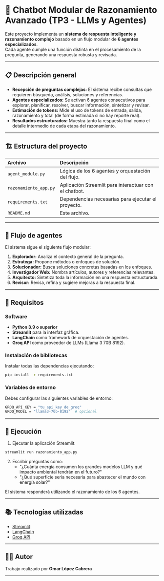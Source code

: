
# 🧠 Chatbot Modular de Razonamiento Avanzado (TP3 - LLMs y Agentes)

Este proyecto implementa un **sistema de respuesta inteligente y razonamiento complejo** basado en un flujo modular de **6 agentes especializados**.  
Cada agente cumple una función distinta en el procesamiento de la pregunta, generando una respuesta robusta y revisada.

---

## 📋 Descripción general

- **Recepción de preguntas complejas:** El sistema recibe consultas que requieren búsqueda, análisis, soluciones y referencias.
- **Agentes especializados:** Se activan 6 agentes consecutivos para explorar, planificar, resolver, buscar información, sintetizar y revisar.
- **Estimación de tokens:** Mide el uso de tokens de entrada, salida, razonamiento y total (de forma estimada si no hay reporte real).
- **Resultados estructurados:** Muestra tanto la respuesta final como el detalle intermedio de cada etapa del razonamiento.

---

## 🏗️ Estructura del proyecto

| Archivo                  | Descripción |
|:--------------------------|:------------|
| `agent_module.py`         | Lógica de los 6 agentes y orquestación del flujo. |
| `razonamiento_app.py`     | Aplicación Streamlit para interactuar con el chatbot. |
| `requirements.txt`        | Dependencias necesarias para ejecutar el proyecto. |
| `README.md`               | Este archivo. |

---

## 🤖 Flujo de agentes

El sistema sigue el siguiente flujo modular:

1. **Explorador:** Analiza el contexto general de la pregunta.
2. **Estratega:** Propone métodos o enfoques de solución.
3. **Solucionador:** Busca soluciones concretas basadas en los enfoques.
4. **Investigador Web:** Nombra artículos, autores y referencias relevantes.
5. **Arquitecto:** Sintetiza toda la información en una respuesta estructurada.
6. **Revisor:** Revisa, refina y sugiere mejoras a la respuesta final.

---

## 🔧 Requisitos

### Software
- **Python 3.9 o superior**
- **Streamlit** para la interfaz gráfica.
- **LangChain** como framework de orquestación de agentes.
- **Groq API** como proveedor de LLMs (Llama 3 70B 8192).

### Instalación de bibliotecas

Instalar todas las dependencias ejecutando:

```bash
pip install -r requirements.txt
```

### Variables de entorno

Debes configurar las siguientes variables de entorno:

```bash
GROQ_API_KEY = "tu_api_key_de_groq"
GROQ_MODEL = "llama3-70b-8192"  # opcional
```

---

## 🚀 Ejecución

1. Ejecutar la aplicación Streamlit:

```bash
streamlit run razonamiento_app.py
```

2. Escribir preguntas como:
   - "¿Cuánta energía consumen los grandes modelos LLM y qué impacto ambiental tendrán en el futuro?"
   - "¿Qué superficie sería necesaria para abastecer el mundo con energía solar?"

El sistema responderá utilizando el razonamiento de los 6 agentes.

---

## 📚 Tecnologías utilizadas

- [Streamlit](https://streamlit.io/)
- [LangChain](https://python.langchain.com/)
- [Groq API](https://groq.com/)

---

## 👨‍💻 Autor

Trabajo realizado por **Omar López Cabrera** 

---
